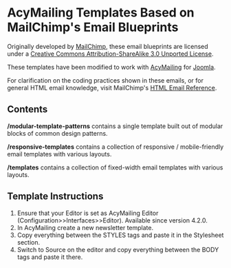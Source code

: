 AcyMailing Templates Based on MailChimp's Email Blueprints
==========================================================

Originally developed by [MailChimp](http://www.mailchimp.com/), these email blueprints are licensed under a [Creative Commons Attribution-ShareAlike 3.0 Unported License](http://creativecommons.org/licenses/by-sa/3.0/).

These templates have been modified to work with [AcyMailing](http://www.acyba.com/en/acymailing.html) for [Joomla](http://www.joomla.org).

For clarification on the coding practices shown in these emails, or for general HTML email knowledge, visit MailChimp's [HTML Email Reference](http://templates.mailchimp.com).

Contents
--------

**/modular-template-patterns** contains a single template built out of modular blocks of common design patterns.

**/responsive-templates** contains a collection of responsive / mobile-friendly email templates with various layouts.

**/templates** contains a collection of fixed-width email templates with various layouts.

Template Instructions
---------------------

1. Ensure that your Editor is set as AcyMailing Editor (Configuration>>Interfaces>>Editor). Available since version 4.2.0.
2. In AcyMailing create a new newsletter template.
3. Copy everything between the STYLES tags and paste it in the Stylesheet section.
4. Switch to Source on the editor and copy everything between the BODY tags and paste it there.